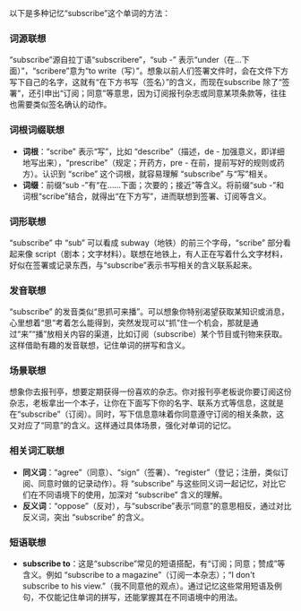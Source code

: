 以下是多种记忆“subscribe”这个单词的方法：

### 词源联想
“subscribe”源自拉丁语“subscribere”，“sub -” 表示“under（在…下面）”，“scribere”意为“to write（写）”。想象以前人们签署文件时，会在文件下方写下自己的名字，这就有“在下方书写（签名）”的含义，而现在subscribe 除了“签署”，还引申出“订阅；同意”等意思，因为订阅报刊杂志或同意某项条款等，往往也需要类似签名确认的动作。

### 词根词缀联想
 - **词根**：“scribe” 表示“写”，比如 “describe”（描述，de - 加强意义，即详细地写出来），“prescribe”（规定；开药方，pre - 在前，提前写好的规则或药方）。认识到 “scribe” 这个词根，就容易理解 “subscribe” 与“写”相关。
 - **词缀**：前缀“sub -”有“在……下面；次要的；接近”等含义。将前缀“sub -”和词根“scribe”结合，就得出“在下方写”，进而联想到签署、订阅等含义。

### 词形联想
“subscribe” 中 “sub” 可以看成 subway（地铁）的前三个字母，“scribe” 部分看起来像 script（剧本；文字材料）。联想在地铁上，有人正在写着什么文字材料，好似在签署或记录东西，与“subscribe”表示书写相关的含义联系起来。

### 发音联想
“subscribe” 的发音类似“思抓可来播”。可以想象你特别渴望获取某知识或消息，心里想着“思”考着怎么能得到，突然发现可以“抓”住一个机会，那就是通过“来”“播”放相关内容的渠道，比如订阅（subscribe）某个节目或刊物来获取。这样借助有趣的发音联想，记住单词的拼写和含义。

### 场景联想
想象你去报刊亭，想要定期获得一份喜欢的杂志。你对报刊亭老板说你要订阅这份杂志，老板拿出一个本子，让你在下面写下你的名字、联系方式等信息，这就是在“subscribe”（订阅）。同时，写下信息意味着你同意遵守订阅的相关条款，这又对应了“同意”的含义。这样通过具体场景，强化对单词的记忆。

### 相关词汇联想
 - **同义词**：“agree”（同意）、“sign”（签署）、“register”（登记；注册，类似订阅、同意时做的记录动作）。将 “subscribe” 与这些同义词一起记忆，对比它们在不同语境下的使用，加深对 “subscribe” 含义的理解。
 - **反义词**：“oppose”（反对），与“subscribe”表示“同意”的意思相反，通过对比反义词，突出 “subscribe” 的含义。

### 短语联想
 - **subscribe to**：这是“subscribe”常见的短语搭配，有“订阅；同意；赞成”等含义。例如 “subscribe to a magazine”（订阅一本杂志）；“I don't subscribe to his view.”（我不同意他的观点）。通过记忆这些常用短语及例句，不仅能记住单词的拼写，还能掌握其在不同语境中的用法。 